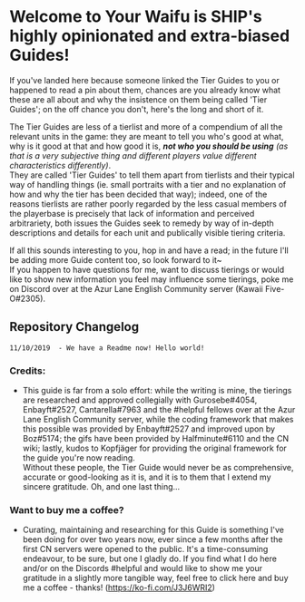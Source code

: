 # Welcome to Your Waifu is SHIP's highly opinionated and extra-biased Guides!
If you've landed here because someone linked the Tier Guides to you or happened to read a pin about them, chances are you already know what these are all about and why the insistence on them being called 'Tier Guides'; on the off chance you don't, here's the long and short of it.

The Tier Guides are less of a tierlist and more of a compendium of all the relevant units in the game: they are meant to tell you who's good at what, why is it good at that and how good it is, ***not who you should be using** (as that is a very subjective thing and different players value different characteristics differently)*.  
They are called 'Tier Guides' to tell them apart from tierlists and their typical way of handling things (ie. small portraits with a tier and no explanation of how and why the tier has been decided that way); indeed, one of the reasons tierlists are rather poorly regarded by the less casual members of the playerbase is precisely that lack of information and perceived arbitrariety, both issues the Guides seek to remedy by way of in-depth descriptions and details for each unit and publically visible tiering criteria.  

If all this sounds interesting to you, hop in and have a read; in the future I'll be adding more Guide content too, so look forward to it~  
If you happen to have questions for me, want to discuss tierings or would like to show new information you feel may influence some tierings, poke me on Discord over at the Azur Lane English Community server (Kawaii Five-O#2305).

## Repository Changelog
```
11/10/2019  - We have a Readme now! Hello world!
```

### Credits:
- This guide is far from a solo effort: while the writing is mine, the tierings are researched and approved collegially with Gurosebe#4054, Enbayft#2527, Cantarella#7963 and the #helpful fellows over at the Azur Lane English Community server, while the coding framework that makes this possible was provided by Enbayft#2527 and improved upon by Boz#5174; the gifs have been provided by Halfminute#6110 and the CN wiki; lastly, kudos to Kopfjäger for providing the original framework for the guide you're now reading.  
Without these people, the Tier Guide would never be as comprehensive, accurate or good-looking as it is, and it is to them that I extend my sincere gratitude.
Oh, and one last thing...
 
### Want to buy me a coffee?
- Curating, maintaining and researching for this Guide is something I've been doing for over two years now, ever since a few months after the first CN servers were opened to the public. It's a time-consuming endeavour, to be sure, but one I gladly do. If you find what I do here and/or on the Discords #helpful and would like to show me your gratitude in a slightly more tangible way, feel free to click here and buy me a coffee - thanks! (https://ko-fi.com/J3J6WRI2)
